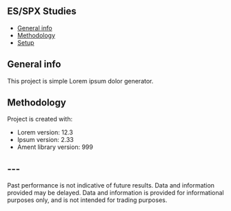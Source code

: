 ## ES/SPX Studies
* [General info](#general-info)
* [Methodology](#technologies)
* [Setup](#setup)

## General info
This project is simple Lorem ipsum dolor generator.
	
## Methodology
Project is created with:
* Lorem version: 12.3
* Ipsum version: 2.33
* Ament library version: 999
	
## ---
Past performance is not indicative of future results. Data and information provided may be delayed. Data and information is provided for informational purposes only, and is not intended for trading purposes.

